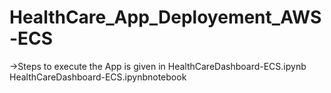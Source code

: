 # HealthCare_App_Deployement_AWS-ECS

->Steps to execute the App is given in HealthCareDashboard-ECS.ipynb HealthCareDashboard-ECS.ipynbnotebook
